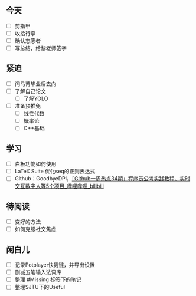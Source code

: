 ## 今天
- [ ] 剪指甲
- [ ] 收拾行李
- [ ] 确认志愿者
- [ ] 写总结，给黎老师签字

## 紧迫
- [ ] 问马菁毕业后去向
- [ ] 了解自己论文
	- [ ] 了解YOLO
- [ ] 准备预推免
	- [ ] 线性代数
	- [ ] 概率论
	- [ ] C++基础

## 学习
- [ ] 白板功能如何使用
- [ ] LaTeX Suite 优化seq的正则表达式
- [ ] Github：GoodbyeDPI，[「Github一周热点34期」程序员公考实践教程、实时交互数字人等5个项目_哔哩哔哩_bilibili](https://www.bilibili.com/video/BV1By411i7QJ/?spm_id_from=333.1007.top_right_bar_window_dynamic.content.click&vd_source=cabaf414e176815e14e046e0f92c8e0a)

## 待阅读
- [ ] 变好的方法
- [ ] 如何克服社交焦虑

## 闲白儿
- [ ] 记录Potplayer快捷键，并导出设置
- [ ] 删减五笔输入法词库
- [ ] 整理 #Missing 标签下的笔记
- [ ] 整理SJTU下的Useful
